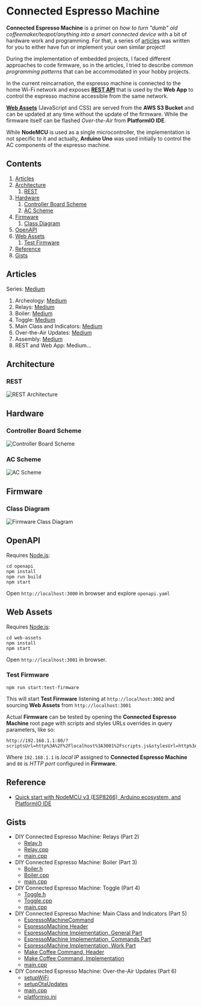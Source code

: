 # Connected Espresso Machine

**Connected Espresso Machine** is a primer on _how to turn "dumb" old coffeemaker/teapot/anything into a smart connected
device_ with a bit of hardware work and programming. For that, a series of [articles](#articles) was written for you to
either have fun or implement your own similar project!

During the implementation of embedded projects, I faced different approaches to code firmware, so in the articles, I
tried to describe _common programming patterns_ that can be accommodated in your hobby projects.

In the current reincarnation, the espresso machine is connected to the home Wi-Fi network and exposes
**[REST API](#openapi)** that is used by the **Web App** to control the espresso machine accessible from the same
network.

**[Web Assets](#web-assets)** (JavaScript and CSS) are served from the **AWS S3 Bucket** and can be updated at any time
without the update of the firmware. While the firmware itself can be flashed _Over-the-Air_ from **PlatformIO IDE**.

While **NodeMCU** is used as a single microcontroller, the implementation is not specific to it and actually, **Arduino
Uno** was used initially to control the AC components of the espresso machine.

## Contents

1. [Articles](#articles)
2. [Architecture](#architecture)
    1. [REST](#rest)
3. [Hardware](#hardware)
    1. [Controller Board Scheme](#controller-board-scheme)
    2. [AC Scheme](#ac-scheme)
4. [Firmware](#firmware)
    1. [Class Diagram](#class-diagram)
5. [OpenAPI](#openapi)
6. [Web Assets](#web-assets)
    1. [Test Firmware](#test-firmware)
7. [Reference](#reference)
8. [Gists](#gists)

## Articles

Series: [Medium](https://loginov-rocks.medium.com/list/diy-connected-espresso-machine-c9576e4bc43a)

1. Archeology: [Medium](https://loginov-rocks.medium.com/diy-connected-espresso-machine-archeology-part-1-3d8c374b0f32)
2. Relays: [Medium](https://loginov-rocks.medium.com/diy-connected-espresso-machine-relays-part-2-2a070d81ffd2)
3. Boiler: [Medium](https://loginov-rocks.medium.com/diy-connected-espresso-machine-boiler-part-3-db0dcd764f6)
4. Toggle: [Medium](https://loginov-rocks.medium.com/diy-connected-espresso-machine-toggle-part-4-689a737b9f36)
5. Main Class and Indicators:
   [Medium](https://loginov-rocks.medium.com/diy-connected-espresso-machine-main-class-and-indicators-part-5-2f7f45d01c31)
6. Over-the-Air Updates:
   [Medium](https://loginov-rocks.medium.com/diy-connected-espresso-machine-over-the-air-updates-part-6-76ae32736f73)
7. Assembly: [Medium](https://loginov-rocks.medium.com/diy-connected-espresso-machine-assembly-part-7-7b590ef343fd)
8. REST and Web App: Medium...

## Architecture

### REST

![REST Architecture](https://raw.githubusercontent.com/loginov-rocks/Connected-Espresso-Machine/main/docs/Architecture/REST.png)

## Hardware

### Controller Board Scheme

![Controller Board Scheme](https://raw.githubusercontent.com/loginov-rocks/Connected-Espresso-Machine/main/docs/Hardware/Schemes/5-Final-NodeMCU.png)

### AC Scheme

![AC Scheme](https://raw.githubusercontent.com/loginov-rocks/Connected-Espresso-Machine/main/docs/Hardware/Schemes/AC-Scheme.png)

## Firmware

### Class Diagram

![Firmware Class Diagram](https://raw.githubusercontent.com/loginov-rocks/Connected-Espresso-Machine/main/docs/Firmware/Class-Diagram.png)

## OpenAPI

Requires [Node.js](https://nodejs.org):

```shell
cd openapi
npm install
npm run build
npm start
```

Open `http://localhost:3000` in browser and explore `openapi.yaml`

## Web Assets

Requires [Node.js](https://nodejs.org):

```shell
cd web-assets
npm install
npm start
```

Open `http://localhost:3001` in browser.

### Test Firmware

```shell
npm run start:test-firmware
```

This will start **Test Firmware** listening at `http://localhost:3002` and sourcing **Web Assets** from
`http://localhost:3001`

Actual **Firmware** can be tested by opening the **Connected Espresso Machine** root page with scripts and styles URLs
overrides in query parameters, like so:

```
http://192.168.1.1:80/?scriptsUrl=http%3A%2F%2Flocalhost%3A3001%2Fscripts.js&stylesUrl=http%3A%2F%2Flocalhost%3A3001%2Fstyles.css
```

Where `192.168.1.1` is *local IP* assigned to **Connected Espresso Machine** and `80` is *HTTP port* configured in
**Firmware**.

## Reference

* [Quick start with NodeMCU v3 (ESP8266), Arduino ecosystem, and PlatformIO IDE](https://loginov-rocks.medium.com/quick-start-with-nodemcu-v3-esp8266-arduino-ecosystem-and-platformio-ide-b8415bf9a038)

## Gists

* DIY Connected Espresso Machine: Relays (Part 2)
    * [Relay.h](https://gist.github.com/loginov-rocks/4bfa4750ed7d8e2273f5402d58d906c6)
    * [Relay.cpp](https://gist.github.com/loginov-rocks/0e8f73218224bcbe169dc9a4ae883bb1)
    * [main.cpp](https://gist.github.com/loginov-rocks/4ea1348e0f6a6a279ee8fb320b93696c)
* DIY Connected Espresso Machine: Boiler (Part 3)
    * [Boiler.h](https://gist.github.com/loginov-rocks/bf00abfa41bdae9f0755f1e1da09a3b7)
    * [Boiler.cpp](https://gist.github.com/loginov-rocks/97928385cdc14b2b8685e260fd0301ec)
    * [main.cpp](https://gist.github.com/loginov-rocks/a6ee1173ae0b32c9ba575e358a4aa1e1)
* DIY Connected Espresso Machine: Toggle (Part 4)
    * [Toggle.h](https://gist.github.com/loginov-rocks/c9e36bb92d1792c3f6f7c3f3043665ad)
    * [Toggle.cpp](https://gist.github.com/loginov-rocks/f31b9a23ab0bc96e5d136551c8843a2f)
    * [main.cpp](https://gist.github.com/loginov-rocks/ca233d7fce4953092067197c9220e12b)
* DIY Connected Espresso Machine: Main Class and Indicators (Part 5)
    * [EspressoMachineCommand](https://gist.github.com/loginov-rocks/4d169d05a190bed989a5177bbab5b3b2)
    * [EspressoMachine Header](https://gist.github.com/loginov-rocks/5bcba13a50df0c58ede9b2d18fece709)
    * [EspressoMachine Implementation, General Part](https://gist.github.com/loginov-rocks/475e93c029d1173bec8faf8ba5853d02)
    * [EspressoMachine Implementation, Commands Part](https://gist.github.com/loginov-rocks/041f81c4351a6c8e26f3fedd84651e93)
    * [EspressoMachine Implementation, Work Part](https://gist.github.com/loginov-rocks/c7e9d3b286da0336fb337f38f9aad5bc)
    * [Make Coffee Command, Header](https://gist.github.com/loginov-rocks/2659beb02cc3ef7a0d4887b0c5a99738)
    * [Make Coffee Command, Implementation](https://gist.github.com/loginov-rocks/ec6bf5b8a4b12d6aa5301c269be3f26c)
    * [main.cpp](https://gist.github.com/loginov-rocks/1fc72c52acc9e6b7471a6ee0421f20cc)
* DIY Connected Espresso Machine: Over-the-Air Updates (Part 6)
    * [setupWiFi](https://gist.github.com/loginov-rocks/9061ed1d774c3a61113ba0d1052c8d8f)
    * [setupOtaUpdates](https://gist.github.com/loginov-rocks/cb05853f007baffa3f6ad5136fe81fc9)
    * [main.cpp](https://gist.github.com/loginov-rocks/40e418a9ec3267f09f5134f2ff425897)
    * [platformio.ini](https://gist.github.com/loginov-rocks/5ff42d9c28257ca0188627bac181f19c)
